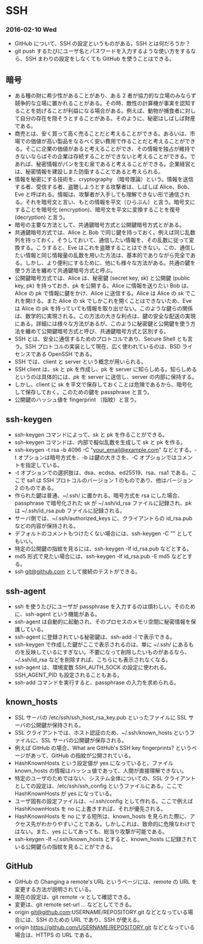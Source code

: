 # SSH

### 2016-02-10 Wed

* GitHub について、SSH の設定というものがある。SSH とは何だろうか？
* git push するたびにユーザ名とパスワードを入力するような使い方をするなら、SSH まわりの設定をしなくても GitHub を使うことはできる。

## 暗号

* ある種の財に希少性があることがあり、ある 2 者が協力的な立場のみならず競争的な立場に置かれることがある。その時、敵性の計算機が事実を認知することを妨げることが利益になる場合がある。例えば、動物が捕食者に対して自分の存在を隠そうとすることがある。そのように、秘密はしばしば財産である。
* 商売とは、安く買って高く売ることだと考えることができる。あるいは、市場での価値が高い製品をなるべく安い費用で作ることだと考えることができる。そこに企業の価値があると考えることができ、その情報を独占が維持できないならばその企業は存続することができないと考えることができる。であれば、秘密情報がパンを生む泉であると考えることができる。企業経営とは、秘密情報を建設しまた防衛することであると考えられる。
* 情報を秘密にする技術を、cryptography （暗号理論）という。情報を送信する者、受信する者、盗聴しようとする攻撃者は、しばしば Alice、Bob、Eve と呼ばれる。情報は、攻撃者が入手しても理解できない形で通信される。それを暗号文と言い、もとの情報を平文（ひらぶん）と言う。暗号文にすることを暗号化 (encryption)、暗号文を平文に変換することを復号 (decryption) と言う。
* 暗号の主要な方法として、共通鍵暗号方式と公開鍵暗号方式とがある。
* 共通鍵暗号方式では、Alice と Bob で同じ鍵を持っておく。例えば同じ乱数列を持っておく。そうしておいて、通信したい情報を、その乱数に従って変換する。こうすると、Eve はこれを盗聴することはできない。この、通信したい情報と同じ情報量の乱数を用いた方法は、基本的でありながら完全である。しかし、より便利にするために、他にも様々な方法がある。共通の鍵を使う方法を纏めて共通鍵暗号方式と呼ぶ。
* 公開鍵暗号方式では、Alice は、秘密鍵 (secret key, sk) と公開鍵 (public key, pk) を持っておき、pk を公開する。Alice に情報を送りたい Bob は、Alice の pk で情報に鍵をかけ、Alice に送信する。Alice は Alice の sk でこれを開ける。また Alice の sk でしかこれを開くことはできないため、Eve は Alice の pk を持っていても情報を取り出せない。このような鍵らの関係は、数学的に実現される。この方法の大きな利点は、鍵の安全な配送の実現にある。詳細には様々な方法があるが、このように秘密鍵と公開鍵を使う方法を纏めて公開鍵暗号方式と呼び、共通鍵暗号方式と区別する。
* SSH とは、安全に通信するためのプロトコルであり、Secure Shell とも言う。SSH プロトコルの実装として現在、広く使われているのは、BSD ライセンスである OpenSSH である。
* SSH では、client と server という概念が用いられる。
* SSH client は、sk と pk を作成し、pk を server に知らしめる。知らしめるというのは具体的には、pk を server に送信し、server の内部に保持する。
* しかし、client に sk を平文で保存しておくことは危険であるから、暗号化して保存しておく。このための鍵を passphrase と言う。
* 公開鍵のハッシュ値を fingerprint （指紋）と言う。

## ssh-keygen

* ssh-keygen コマンドによって、sk と pk を作ることができる。
* ssh-keygen コマンドは、内部で擬似乱数を生成して sk と pk を作る。
* ssh-keygen -t rsa -b 4096 -C "your_email@example.com" などとする。-t オプションは暗号方式を、-b は鍵の大きさを、-C オプションではコメントを指定している。
* -t オプションでの選択肢は、dsa、ecdsa、ed25519、rsa、rsa1 である。ここで sa1 は SSH プロトコルのバージョン 1 のものであり、他はバージョン 2 のものである。
* 作られた鍵は普通、~/.ssh/ に置かれる。暗号方式を rsa にした場合、passphrase で暗号化された sk が ~/.ssh/id\_rsa ファイルに記録され、pk は ~/.ssh/id\_rsa.pub ファイルに記録される。
* サーバ側では、~/.ssh/authorized\_keys に、クライアントらの id\_rsa.pub などの内容が保持される。
* デフォルトのコメントもつけたくない場合には、ssh-keygen -C "" としてもいい。
* 特定の公開鍵の指紋を見るには、ssh-keygen -lf id\_rsa.pub などとする。
* md5 形式で見たい場合には、ssh-keygen -lf id\_rsa.pub -E md5 などとする。
* ssh git@github.com として接続のテストができる。

## ssh-agent

* ssh を使うたびにユーザが passphrase を入力するのは煩わしい。そのために、ssh-agent という機能がある。
* ssh-agent は自動的に起動され、そのプロセスのメモリ空間に秘密情報を保護している。
* ssh-agent に登録されている秘密鍵は、ssh-add -l で表示できる。
* ssh-keygen で作成した鍵がここで表示されるのは、単に ~/.ssh/ にあるものを反映しているにすぎない。不要になって削除したいものがあるなら、~/.ssh/id\_rsa などを削除すれば、こちらにも表示されなくなる。
* ssh-agent は、環境変数 SSH\_AUTH\_SOCK の設定に使われる。SSH\_AGENT\_PID も設定されることもある。
* ssh-add コマンドを実行すると、passphrase の入力を求められる。

## known_hosts

* SSL サーバの /etc/ssh/ssh\_host\_rsa\_key.pub といったファイルに SSL サーバの公開鍵が保持される。
* SSL クライアントでは、ホスト認証のため、~/.ssh/known_hosts というファイルに、SSL サーバの公開鍵が保存される。
* 例えば GitHub の場合、What are GitHub's SSH key fingerprints? というページがあって、GitHub の指紋が公開されている。
* HashKnownHosts という設定値が yes になっていると、ファイル known_hosts の情報はハッシュ値であって、人間が直接理解できない。
* 特定のユーザのためではない、システム全体についての、SSL クライアントとしての設定は、/etc/ssh/ssh_config というファイルにある。ここで HashKnownHosts が yes になっている。
* ユーザ固有の設定ファイルは、~/.ssh/config として作れる。ここで例えば HashKnownHosts を no に上書きすれば、それが優先される。
* HashKnownHosts を no にする短所は、known_hosts を見られた際に、アクセス先がわかりやすいことである。しかしこれは、致命的に危険なわけではない。また、yes にしてあっても、総当り攻撃が可能である。
* ssh-keygen -lf ~/.ssh/known\_hosts とすると、known\_hosts に記録されている公開鍵らの指紋を見ることができる。

## GitHub

* GitHub の Changing a remote's URL というページには、remote の URL を変更する方法が説明されている。
* 現在の設定は、git remote -v として確認できる。
* 変更は、git remote set-url ... などとしてできる。
* origin git@github.com:USERNAME/REPOSITORY.git などとなっている場合には、SSH のための URL であり、SSH が使える。
* origin https://github.com/USERNAME/REPOSITORY.git などとなっている場合は、HTTPS の URL である。
